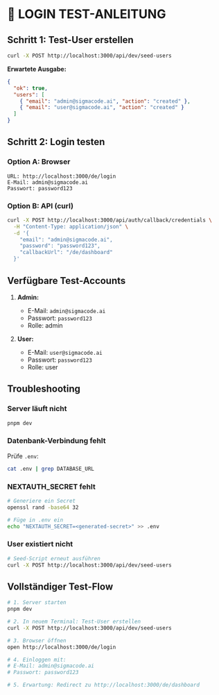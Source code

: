 # 🔐 LOGIN TEST-ANLEITUNG

## Schritt 1: Test-User erstellen

```bash
curl -X POST http://localhost:3000/api/dev/seed-users
```

**Erwartete Ausgabe:**

```json
{
  "ok": true,
  "users": [
    { "email": "admin@sigmacode.ai", "action": "created" },
    { "email": "user@sigmacode.ai", "action": "created" }
  ]
}
```

## Schritt 2: Login testen

### Option A: Browser

```
URL: http://localhost:3000/de/login
E-Mail: admin@sigmacode.ai
Passwort: password123
```

### Option B: API (curl)

```bash
curl -X POST http://localhost:3000/api/auth/callback/credentials \
  -H "Content-Type: application/json" \
  -d '{
    "email": "admin@sigmacode.ai",
    "password": "password123",
    "callbackUrl": "/de/dashboard"
  }'
```

## Verfügbare Test-Accounts

1. **Admin:**
   - E-Mail: `admin@sigmacode.ai`
   - Passwort: `password123`
   - Rolle: admin

2. **User:**
   - E-Mail: `user@sigmacode.ai`
   - Passwort: `password123`
   - Rolle: user

## Troubleshooting

### Server läuft nicht

```bash
pnpm dev
```

### Datenbank-Verbindung fehlt

Prüfe `.env`:

```bash
cat .env | grep DATABASE_URL
```

### NEXTAUTH_SECRET fehlt

```bash
# Generiere ein Secret
openssl rand -base64 32

# Füge in .env ein
echo "NEXTAUTH_SECRET=<generated-secret>" >> .env
```

### User existiert nicht

```bash
# Seed-Script erneut ausführen
curl -X POST http://localhost:3000/api/dev/seed-users
```

## Vollständiger Test-Flow

```bash
# 1. Server starten
pnpm dev

# 2. In neuem Terminal: Test-User erstellen
curl -X POST http://localhost:3000/api/dev/seed-users

# 3. Browser öffnen
open http://localhost:3000/de/login

# 4. Einloggen mit:
# E-Mail: admin@sigmacode.ai
# Passwort: password123

# 5. Erwartung: Redirect zu http://localhost:3000/de/dashboard
```
